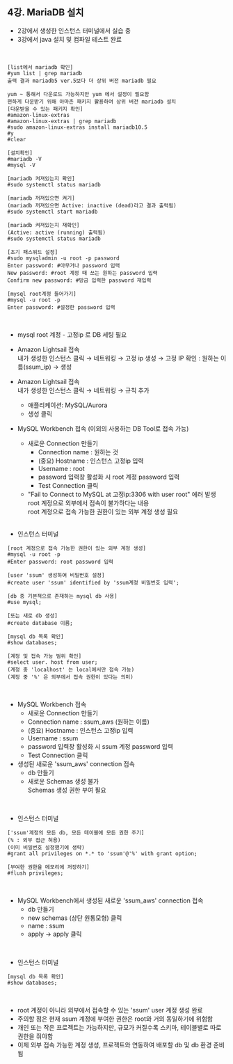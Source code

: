 ## 4강. MariaDB 설치   
- 2강에서 생성한 인스턴스 터미널에서 실습 중    
- 3강에서 java 설치 및 컴파일 테스트 완료
<br>

```
[list에서 mariadb 확인]
#yum list | grep mariadb
출력 결과 mariadb5 ver.5보다 더 상위 버전 mariadb 필요
  
yum ~ 통해서 다운로드 가능하지만 yum 에서 설정이 필요함
편하게 다운받기 위해 아마존 패키지 활용하여 상위 버전 mariadb 설치
[다운받을 수 있는 패키지 확인]
#amazon-linux-extras
#amazon-linux-extras | grep mariadb
#sudo amazon-linux-extras install mariadb10.5
#y
#clear
```
```
[설치확인]
#mariadb -V
#mysql -V
    
[mariadb 켜져있는지 확인]
#sudo systemctl status mariadb
   
[mariadb 꺼져있으면 켜기]
(mariadb 꺼져있으면 Active: inactive (dead)라고 결과 출력됨)
#sudo systemctl start mariadb

[mariadb 켜져있는지 재확인]
(Active: active (running) 출력됨)
#sudo systemctl status mariadb

[초기 패스워드 설정]
#sudo mysqladmin -u root -p password
Enter password: #아무거나 password 입력
New password: #root 계정 때 쓰는 원하는 password 입력
Confirm new password: #방금 입력한 password 재입력
    
[mysql root계정 들어가기]
#mysql -u root -p
Enter password: #설정한 password 입력
```
<br>
 
 - mysql root 계정 - 고정ip 로 DB 세팅 필요   
 - Amazon Lightsail 접속   
   내가 생성한 인스턴스 클릭 → 네트워킹 → 고정 ip 생성 → 고정 IP 확인 : 원하는 이름(ssum_ip) → 생성   
 - Amazon Lightsail 접속   
   내가 생성한 인스턴스 클릭 → 네트워킹 → 규칙 추가   
     - 애플리케이션: MySQL/Aurora   
     - 생성 클릭   
 - MySQL Workbench 접속 (이외의 사용하는 DB Tool로 접속 가능)   
   -  새로운 Connection 만들기   
      - Connection name : 원하는 것   
      - (중요) Hostname : 인스턴스 고정ip 입력   
      - Username : root   
      - password 입력창 활성화 시 root 계정 password 입력   
      - Test Connection 클릭   
    - "Fail to Connect to MySQL at 고정ip:3306 with user root" 에러 발생   
       root 계정으로 외부에서 접속이 불가하다는 내용   
       root 계정으로 접속 가능한 권한이 있는 외부 계정 생성 필요    
    <br>
    
  - 인스턴스 터미널   
```
[root 계정으로 접속 가능한 권한이 있는 외부 계정 생성]
#mysql -u root -p
#Enter password: root password 입력

[user 'ssum' 생성하여 비밀번호 설정]
#create user 'ssum' identified by 'ssum계정 비밀번호 입력';
 
[db 중 기본적으로 존재하는 mysql db 사용]
#use mysql;

[또는 새로 db 생성]
#create database 이름;
    
[mysql db 목록 확인]
#show databases;

[계정 및 접속 가능 범위 확인]
#select user. host from user;
(계정 중 'localhost' 는 local에서만 접속 가능)
(계정 중 '%' 은 외부에서 접속 권한이 있다는 의미)
```
<br>
    
- MySQL Workbench 접속   
  -  새로운 Connection 만들기   
  - Connection name : ssum_aws (원하는 이름)   
  - (중요) Hostname : 인스턴스 고정ip 입력   
  - Username : ssum   
  - password 입력창 활성화 시 ssum 계정 password 입력   
  - Test Connection 클릭   
- 생성된 새로운 'ssum_aws' connection 접속   
  - db 만들기   
  - 새로운 Schemas 생성 불가   
    Schemas 생성 권한 부여 필요
<br>
    
- 인스턴스 터미널   
```
['ssum'계정의 모든 db, 모든 테이블에 모든 권한 주기]
(% : 외부 접근 허용)
(이미 비밀번호 설정했기에 생략)
#grant all privileges on *.* to 'ssum'@'%' with grant option;
    
[부여한 권한을 메모리에 저장하기]
#flush privileges;
```
<br>
    
- MySQL Workbench에서 생성된 새로운 'ssum_aws' connection 접속   
  - db 만들기  
  - new schemas (상단 원통모형) 클릭   
  - name : ssum 
  - apply → apply 클릭   
<br>
    
- 인스턴스 터미널   
```
[mysql db 목록 확인]
#show databases;
```
<br>
    
- root 계정이 아니라 외부에서 접속할 수 있는 'ssum' user 계정 생성 완료    
- 주의할 점은 현재 ssum 계정에 부여한 권한은 root와 거의 동일하기에 위험함   
- 개인 또는 작은 프로젝트는 가능하지만, 규모가 커질수록 스키마, 테이블별로 따로 권한을 줘야함   
- 이제 외부 접속 가능한 계정 생성, 프로젝트와 연동하여 배포할 db 및 db 환경 준비됨   
